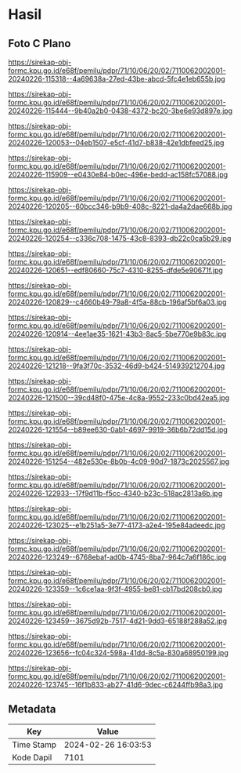 # Hasil

## Foto C Plano

https://sirekap-obj-formc.kpu.go.id/e68f/pemilu/pdpr/71/10/06/20/02/7110062002001-20240226-115318--4a69638a-27ed-43be-abcd-5fc4e1eb655b.jpg

https://sirekap-obj-formc.kpu.go.id/e68f/pemilu/pdpr/71/10/06/20/02/7110062002001-20240226-115444--9b40a2b0-0438-4372-bc20-3be6e93d897e.jpg

https://sirekap-obj-formc.kpu.go.id/e68f/pemilu/pdpr/71/10/06/20/02/7110062002001-20240226-120053--04eb1507-e5cf-41d7-b838-42e1dbfeed25.jpg

https://sirekap-obj-formc.kpu.go.id/e68f/pemilu/pdpr/71/10/06/20/02/7110062002001-20240226-115909--e0430e84-b0ec-496e-bedd-ac158fc57088.jpg

https://sirekap-obj-formc.kpu.go.id/e68f/pemilu/pdpr/71/10/06/20/02/7110062002001-20240226-120205--60bcc346-b9b9-408c-8221-da4a2dae668b.jpg

https://sirekap-obj-formc.kpu.go.id/e68f/pemilu/pdpr/71/10/06/20/02/7110062002001-20240226-120254--c336c708-1475-43c8-8393-db22c0ca5b29.jpg

https://sirekap-obj-formc.kpu.go.id/e68f/pemilu/pdpr/71/10/06/20/02/7110062002001-20240226-120651--edf80660-75c7-4310-8255-dfde5e90671f.jpg

https://sirekap-obj-formc.kpu.go.id/e68f/pemilu/pdpr/71/10/06/20/02/7110062002001-20240226-120829--c4660b49-79a8-4f5a-88cb-196af5bf6a03.jpg

https://sirekap-obj-formc.kpu.go.id/e68f/pemilu/pdpr/71/10/06/20/02/7110062002001-20240226-120914--4ee1ae35-1621-43b3-8ac5-5be770e9b83c.jpg

https://sirekap-obj-formc.kpu.go.id/e68f/pemilu/pdpr/71/10/06/20/02/7110062002001-20240226-121218--9fa3f70c-3532-46d9-b424-514939212704.jpg

https://sirekap-obj-formc.kpu.go.id/e68f/pemilu/pdpr/71/10/06/20/02/7110062002001-20240226-121500--39cd48f0-475e-4c8a-9552-233c0bd42ea5.jpg

https://sirekap-obj-formc.kpu.go.id/e68f/pemilu/pdpr/71/10/06/20/02/7110062002001-20240226-121554--b89ee630-0ab1-4697-9919-36b6b72dd15d.jpg

https://sirekap-obj-formc.kpu.go.id/e68f/pemilu/pdpr/71/10/06/20/02/7110062002001-20240226-151254--482e530e-8b0b-4c09-90d7-1873c2025567.jpg

https://sirekap-obj-formc.kpu.go.id/e68f/pemilu/pdpr/71/10/06/20/02/7110062002001-20240226-122933--17f9d11b-f5cc-4340-b23c-518ac2813a6b.jpg

https://sirekap-obj-formc.kpu.go.id/e68f/pemilu/pdpr/71/10/06/20/02/7110062002001-20240226-123025--e1b251a5-3e77-4173-a2e4-195e84adeedc.jpg

https://sirekap-obj-formc.kpu.go.id/e68f/pemilu/pdpr/71/10/06/20/02/7110062002001-20240226-123249--6768ebaf-ad0b-4745-8ba7-964c7a6f186c.jpg

https://sirekap-obj-formc.kpu.go.id/e68f/pemilu/pdpr/71/10/06/20/02/7110062002001-20240226-123359--1c6ce1aa-9f3f-4955-be81-cb17bd208cb0.jpg

https://sirekap-obj-formc.kpu.go.id/e68f/pemilu/pdpr/71/10/06/20/02/7110062002001-20240226-123459--3675d92b-7517-4d21-9dd3-65188f288a52.jpg

https://sirekap-obj-formc.kpu.go.id/e68f/pemilu/pdpr/71/10/06/20/02/7110062002001-20240226-123656--fc04c324-598a-41dd-8c5a-830a68950199.jpg

https://sirekap-obj-formc.kpu.go.id/e68f/pemilu/pdpr/71/10/06/20/02/7110062002001-20240226-123745--16f1b833-ab27-41d6-9dec-c6244ffb98a3.jpg


## Metadata

| Key        | Value               |
| ---------- | ------------------- |
| Time Stamp | 2024-02-26 16:03:53 |
| Kode Dapil | 7101                |



